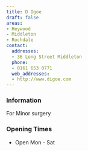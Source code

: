 ```yaml
---
title: D Igoe
draft: false
areas:
- Heywood
- Middleton
- Rochdale
contact:
  addresses:
  - 36 Long Street Middleton
  phone:
  - 0161 653 0771
  web_addresses:
  - http://www.digoe.com
---
```


### Information
For Minor surgery

### Opening Times
* Open Mon - Sat

